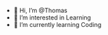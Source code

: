 - 👋 Hi, I’m @Thomas
- 👀 I’m interested in Learning
- 🌱 I’m currently learning Coding


<!---
Ts8254366/Ts8254366 is a ✨ special ✨ repository because its `README.md` (this file) appears on your GitHub profile.
You can click the Preview link to take a look at your changes.
--->
